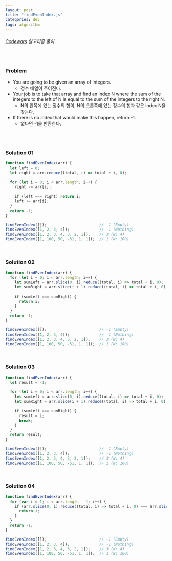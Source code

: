 ```yaml
---
layout: post
title: "findEvenIndex.js"
categories: dev
tags: algorithm
---
```


###### [Codewars](https://www.codewars.com) 알고리즘 풀이

<br>

### Problem

- You are going to be given an array of integers.
  - 정수 배열이 주어진다.
- Your job is to take that array and find an index N where the sum of the integers to the left of N is equal to the sum of the integers to the right N.
  - N의 왼쪽에 있는 정수의 합이, N의 오른쪽에 있는 정수의 합과 같은 index N을 찾는다.
- If there is no index that would make this happen, return -1.
  - 없다면 -1을 반환한다.

<br>

<br>

### Solution 01

```js
function findEvenIndex(arr) {
  let left = 0;
  let right = arr.reduce((total, i) => total + i, 0);
  
  for (let i = 0; i < arr.length; i++) {
    right -= arr[i];
    
    if (left === right) return i;
    left += arr[i];
  }
  return -1;
}

findEvenIndex([]);                       // -1 (Empty)
findEvenIndex([1, 2, 3, 4]);             // -1 (Nothing)
findEvenIndex([1, 2, 3, 4, 3, 2, 1]);    // 3 (N: 4)
findEvenIndex([1, 100, 50, -51, 1, 1]);  // 1 (N: 100)
```

<br>

### Solution 02

```js
function findEvenIndex(arr) {
  for (let i = 0; i < arr.length; i++) {
    let sumLeft = arr.slice(0, i).reduce((total, i) => total + i, 0);
    let sumRight = arr.slice(i + 1).reduce((total, i) => total + i, 0);
    
    if (sumLeft === sumRight) {
      return i;
    }
  }
  return -1;
}

findEvenIndex([]);                       // -1 (Empty)
findEvenIndex([1, 2, 3, 4]);             // -1 (Nothing)
findEvenIndex([1, 2, 3, 4, 3, 2, 1]);    // 3 (N: 4)
findEvenIndex([1, 100, 50, -51, 1, 1]);  // 1 (N: 100)
```

<br>

### Solution 03

```js
function findEvenIndex(arr) {
  let result = -1;
  
  for (let i = 0; i < arr.length; i++) {
    let sumLeft = arr.slice(0, i).reduce((total, i) => total + i, 0);
    let sumRight = arr.slice(i + 1).reduce((total, i) => total + i, 0);
    
    if (sumLeft === sumRight) {
      result = i;
      break;
    }
  }
  return result;
}

findEvenIndex([]);                       // -1 (Empty)
findEvenIndex([1, 2, 3, 4]);             // -1 (Nothing)
findEvenIndex([1, 2, 3, 4, 3, 2, 1]);    // 3 (N: 4)
findEvenIndex([1, 100, 50, -51, 1, 1]);  // 1 (N: 100)
```

<br>

### Solution 04

```js
function findEvenIndex(arr) {
  for (var i = 1; i < arr.length - 1; i++) {
    if (arr.slice(0, i).reduce((total, i) => total + i, 0) === arr.slice(i + 1).reduce((total, i) => total + i, 0)) {
      return i;
    }
  }
  return -1;
}

findEvenIndex([]);                       // -1 (Empty)
findEvenIndex([1, 2, 3, 4]);             // -1 (Nothing)
findEvenIndex([1, 2, 3, 4, 3, 2, 1]);    // 3 (N: 4)
findEvenIndex([1, 100, 50, -51, 1, 1]);  // 1 (N: 100)
```

<br>

<br>